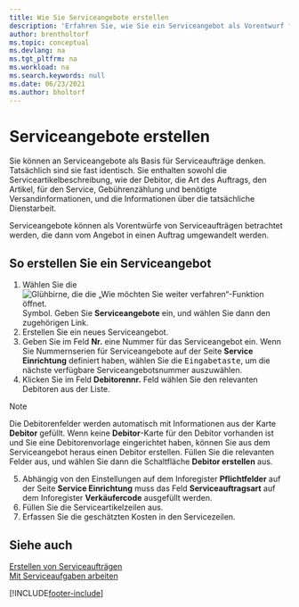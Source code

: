 ```yaml
---
title: Wie Sie Serviceangebote erstellen
description: 'Erfahren Sie, wie Sie ein Serviceangebot als Vorentwurf für einen Serviceauftrag verwenden und dann das Angebot in einen Serviceauftrag umwandeln.'
author: brentholtorf
ms.topic: conceptual
ms.devlang: na
ms.tgt_pltfrm: na
ms.workload: na
ms.search.keywords: null
ms.date: 06/23/2021
ms.author: bholtorf
---
```

# Serviceangebote erstellen
Sie können an Serviceangebote als Basis für Serviceaufträge denken. Tatsächlich sind sie fast identisch. Sie enthalten sowohl die Serviceartikelbeschreibung, wie der Debitor, die Art des Auftrags, den Artikel, für den Service, Gebührenzählung und benötigte Versandinformationen, und die Informationen über die tatsächliche Dienstarbeit.
 
Serviceangebote können als Vorentwürfe von Serviceaufträgen betrachtet werden, die dann vom Angebot in einen Auftrag umgewandelt werden.  
  
## So erstellen Sie ein Serviceangebot  
1. Wählen Sie die ![Glühbirne, die die „Wie möchten Sie weiter verfahren“-Funktion öffnet.](media/ui-search/search_small.png "Tell Me-Funktion") Symbol. Geben Sie **Serviceangebote** ein, und wählen Sie dann den zugehörigen Link.  
2. Erstellen Sie ein neues Serviceangebot.  
3. Geben Sie im Feld **Nr.** eine Nummer für das Serviceangebot ein. Wenn Sie Nummernserien für Serviceangebote auf der Seite **Service Einrichtung** definiert haben, wählen Sie die <kbd>Eingabetaste</kbd>, um die nächste verfügbare Serviceangebotsnummer auszuwählen.  
4. Klicken Sie im Feld **Debitorennr.**  Feld wählen Sie den relevanten Debitoren aus der Liste.  

  > [!Note]  
  >  Die Debitorenfelder werden automatisch mit Informationen aus der Karte **Debitor** gefüllt. Wenn keine **Debitor**-Karte für den Debitor vorhanden ist und Sie eine Debitorenvorlage eingerichtet haben, können Sie aus dem Serviceangebot heraus einen Debitor erstellen. Füllen Sie die relevanten Felder aus, und wählen Sie dann die Schaltfläche **Debitor erstellen** aus.  
  
5. Abhängig von den Einstellungen auf dem Inforegister **Pflichtfelder** auf der Seite **Service Einrichtung** muss das Feld **Serviceauftragsart** auf dem Inforegister **Verkäufercode** ausgefüllt werden.  
6. Füllen Sie die Serviceartikelzeilen aus.  
7. Erfassen Sie die geschätzten Kosten in den Servicezeilen.  
  
## Siehe auch  
[Erstellen von Serviceaufträgen](service-how-to-create-service-orders.md)  
[Mit Serviceaufgaben arbeiten](service-how-to-work-on-service-tasks.md)  

 

[!INCLUDE[footer-include](includes/footer-banner.md)]